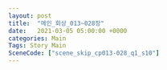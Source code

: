 ```yaml
---
layout: post
title:  "메인_회상_013~028장"
date:   2021-03-05 05:00:00 +0000
categories: Main
Tags: Story Main
SceneCode: ["scene_skip_cp013-028_q1_s10"]
---
```


